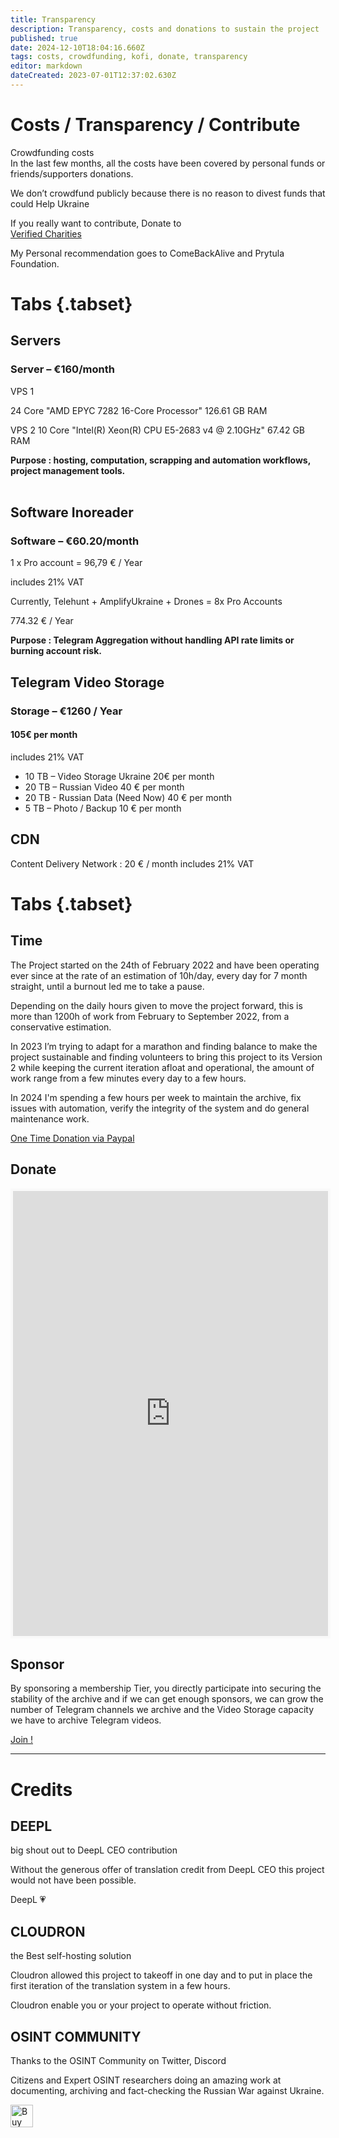 ```yaml
---
title: Transparency
description: Transparency, costs and donations to sustain the project
published: true
date: 2024-12-10T18:04:16.660Z
tags: costs, crowdfunding, kofi, donate, transparency
editor: markdown
dateCreated: 2023-07-01T12:37:02.630Z
---
```


# Costs / Transparency / Contribute

Crowdfunding costs  
In the last few months, all the costs have been covered by personal funds or friends/supporters donations.  
  
We don’t crowdfund publicly because there is no reason to divest funds that could Help Ukraine  
  
If you really want to contribute, Donate to  
[Verified Charities](https://standforukraine.com/)  
  
My Personal recommendation goes to ComeBackAlive and Prytula Foundation.


# Tabs {.tabset}
## Servers
### Server – €160/month

VPS 1

24 Core "AMD EPYC 7282 16-Core Processor"
126.61 GB RAM 

VPS 2
10 Core "Intel(R) Xeon(R) CPU E5-2683 v4 @ 2.10GHz"
67.42 GB RAM


**Purpose : hosting, computation, scrapping and automation workflows, project management tools.**  
 
## Software Inoreader 
### Software – €60.20/month

1 x Pro account = 96,79 € / Year

includes 21% VAT

Currently, Telehunt + AmplifyUkraine + Drones = 8x Pro Accounts

774.32 € / Year

**Purpose : Telegram Aggregation without handling API rate limits or burning account risk.**  

## Telegram Video Storage
### Storage – €1260 / Year
#### 105€ per month
includes 21% VAT

- 10 TB – Video Storage Ukraine 20€ per month
- 20 TB – Russian Video 40 € per month
- 20 TB - Russian Data (Need Now) 40 € per month
- 5 TB – Photo / Backup 10 € per month


## CDN

Content Delivery Network : 20 € / month
includes 21% VAT

# Tabs {.tabset}

## Time

The Project started on the 24th of February 2022 and have been operating ever since at the rate of an estimation of 10h/day, every day for 7 month straight, until a burnout led me to take a pause.

Depending on the daily hours given to move the project forward, this is more than 1200h of work from February to September 2022, from a conservative estimation.

In 2023 I’m trying to adapt for a marathon and finding balance to make the project sustainable and finding volunteers to bring this project to its Version 2 while keeping the current iteration afloat and operational, the amount of work range from a few minutes every day to a few hours.

In 2024 I'm spending a few hours per week to maintain the archive, fix issues with automation, verify the integrity of the system and do general maintenance work.

[One Time Donation via Paypal](https://www.paypal.com/paypalme/osintukraine) 

## Donate

<iframe id='kofiframe' src='https://ko-fi.com/cyberbenb/?hidefeed=true&widget=true&embed=true&preview=true' style='border:none;width:100%;padding:4px;background:#f9f9f9;' height='712' title='cyberbenb'></iframe>


## Sponsor

By sponsoring a membership Tier, you directly participate into securing the stability of the archive and if we can get enough sponsors, we can grow the number of Telegram channels we archive and the Video Storage capacity we have to archive Telegram videos.

[Join !](https://ko-fi.com/cyberbenb/tiers)

---


# Credits  

## DEEPL

big shout out to DeepL CEO contribution

Without the generous offer of translation credit from DeepL CEO this project would not have been possible.

DeepL 💗  

## CLOUDRON

the Best self-hosting solution

Cloudron allowed this project to takeoff in one day and to put in place the first iteration of the translation system in a few hours.

Cloudron enable you or your project to operate without friction.

## OSINT COMMUNITY

Thanks to the OSINT Community on Twitter, Discord

Citizens and Expert OSINT researchers doing an amazing work at documenting, archiving and fact-checking the Russian War against Ukraine.

<a href='https://ko-fi.com/E1E2E81MW' target='_blank'><img height='36' style='border:0px;height:36px;' src='https://storage.ko-fi.com/cdn/kofi2.png?v=3' border='0' alt='Buy Me a Coffee at ko-fi.com' /></a>
